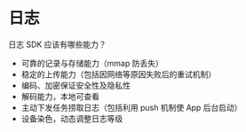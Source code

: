 # 日志

日志 SDK 应该有哪些能力？

- 可靠的记录与存储能力（mmap 防丢失）
- 稳定的上传能力（包括因网络等原因失败后的重试机制）
- 编码、加密保证安全性及隐私性
- 解码能力，本地可查看
- 主动下发任务捞取日志（包括利用 push 机制使 App 后台启动）
- 设备染色，动态调整日志等级
